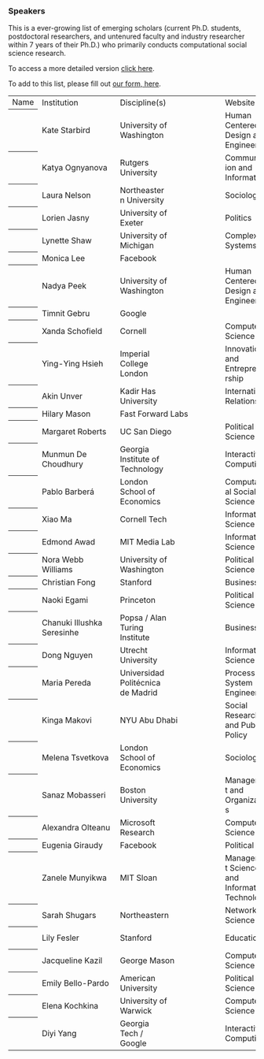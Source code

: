 ### Speakers

This is a ever-growing list of emerging scholars (current Ph.D. students, postdoctoral researchers, and untenured faculty and industry researcher within 7 years of their Ph.D.) who primarily conducts computational social science research.

To access a more detailed version [click here](https://docs.google.com/spreadsheets/d/1ckz3M-dA8n0xEgAHjYzPzpEWRKrnJmFjjqO0WzWU7Ug/edit?usp=sharing).

To add to this list, please fill out [our form, here](https://goo.gl/forms/LudyBngOx7C91x7x2). 

<table class="waffle" cellspacing="0" cellpadding="0"><tbody><td class="s0">Name</td><td class="s0">Institution</td><td class="s0">Discipline(s)</td><td class="s0">Website</td><td class="s1"></td><td class="s1"></td><td class="s1"></td></tr><tr style='height:20px;'><th id="0R1" style="height: 20px;" class="row-headers-background"></th><td class="s1">Kate Starbird</td><td class="s1 softmerge"><div class="softmerge-inner" style="width: 97px; left: -1px;">University of Washington</div></td><td class="s1 softmerge"><div class="softmerge-inner" style="width: 97px; left: -1px;">Human Centered Design and Engineering</div></td><td class="s2 softmerge"><div class="softmerge-inner" style="width: 298px; left: -1px;"><a target="_blank" href="http://faculty.washington.edu/kstarbi/">http://faculty.washington.edu/kstarbi/</a></div></td><td class="s3"></td><td class="s4"></td><td class="s4"></td></tr><tr style='height:20px;'><th id="0R2" style="height: 20px;" class="row-headers-background"></th><td class="s1">Katya Ognyanova</td><td class="s1 softmerge"><div class="softmerge-inner" style="width: 97px; left: -1px;">Rutgers University</div></td><td class="s1 softmerge"><div class="softmerge-inner" style="width: 97px; left: -1px;">Communication and Information</div></td><td class="s2 softmerge"><div class="softmerge-inner" style="width: 198px; left: -1px;"><a target="_blank" href="http://kateto.net/">http://kateto.net</a></div></td><td class="s4"></td><td class="s4"></td><td class="s5"></td></tr><tr style='height:20px;'><th id="0R3" style="height: 20px;" class="row-headers-background"></th><td class="s1">Laura Nelson</td><td class="s1 softmerge"><div class="softmerge-inner" style="width: 97px; left: -1px;">Northeastern University</div></td><td class="s1">Sociology</td><td class="s2 softmerge"><div class="softmerge-inner" style="width: 398px; left: -1px;"><a target="_blank" href="http://www.lauraknelson.com/p/blog-page.html">http://www.lauraknelson.com/p/blog-page.html</a></div></td><td class="s3"></td><td class="s3"></td><td class="s6"></td></tr><tr style='height:20px;'><th id="0R4" style="height: 20px;" class="row-headers-background"></th><td class="s1">Lorien Jasny</td><td class="s1 softmerge"><div class="softmerge-inner" style="width: 97px; left: -1px;">University of Exeter</div></td><td class="s1">Politics</td><td class="s2 softmerge"><div class="softmerge-inner" style="width: 198px; left: -1px;"><a target="_blank" href="https://www.lorienjasny.com/">https://www.lorienjasny.com</a></div></td><td class="s4"></td><td class="s4"></td><td class="s5"></td></tr><tr style='height:20px;'><th id="0R5" style="height: 20px;" class="row-headers-background"></th><td class="s1">Lynette Shaw</td><td class="s1 softmerge"><div class="softmerge-inner" style="width: 97px; left: -1px;">University of Michigan</div></td><td class="s1 softmerge"><div class="softmerge-inner" style="width: 97px; left: -1px;">Complex Systems</div></td><td class="s2 softmerge"><div class="softmerge-inner" style="width: 198px; left: -1px;"><a target="_blank" href="https://lynetteashaw.com/">https://lynetteashaw.com</a></div></td><td class="s4"></td><td class="s4"></td><td class="s1"></td></tr><tr style='height:20px;'><th id="0R6" style="height: 20px;" class="row-headers-background"></th><td class="s1">Monica Lee</td><td class="s1">Facebook</td><td class="s1"></td><td class="s7"></td><td class="s7"></td><td class="s7"></td><td class="s8"></td></tr><tr style='height:20px;'><th id="0R7" style="height: 20px;" class="row-headers-background"></th><td class="s1">Nadya Peek</td><td class="s1 softmerge"><div class="softmerge-inner" style="width: 97px; left: -1px;">University of Washington</div></td><td class="s1 softmerge"><div class="softmerge-inner" style="width: 97px; left: -1px;">Human Centered Design and Engineering</div></td><td class="s2 softmerge"><div class="softmerge-inner" style="width: 198px; left: -1px;"><a target="_blank" href="http://infosyncratic.nl/">http://infosyncratic.nl/</a></div></td><td class="s4"></td><td class="s4"></td><td class="s5"></td></tr><tr style='height:20px;'><th id="0R8" style="height: 20px;" class="row-headers-background"></th><td class="s1">Timnit Gebru</td><td class="s1">Google</td><td class="s1"></td><td class="s2 softmerge"><div class="softmerge-inner" style="width: 298px; left: -1px;"><a target="_blank" href="http://ai.stanford.edu/~tgebru/">http://ai.stanford.edu/~tgebru/</a></div></td><td class="s3"></td><td class="s4"></td><td class="s6"></td></tr><tr style='height:20px;'><th id="0R9" style="height: 20px;" class="row-headers-background"></th><td class="s1">Xanda Schofield</td><td class="s1">Cornell</td><td class="s1 softmerge"><div class="softmerge-inner" style="width: 97px; left: -1px;">Computer Science</div></td><td class="s2 softmerge"><div class="softmerge-inner" style="width: 298px; left: -1px;"><a target="_blank" href="http://www.cs.cornell.edu/~xanda/">http://www.cs.cornell.edu/~xanda/</a></div></td><td class="s3"></td><td class="s4"></td><td class="s6"></td></tr><tr style='height:20px;'><th id="0R10" style="height: 20px;" class="row-headers-background"></th><td class="s1">Ying-Ying Hsieh</td><td class="s1 softmerge"><div class="softmerge-inner" style="width: 97px; left: -1px;">Imperial College London</div></td><td class="s1 softmerge"><div class="softmerge-inner" style="width: 97px; left: -1px;">Innovation and Entrepreneurship</div></td><td class="s9 softmerge"><div class="softmerge-inner" style="width: 298px; left: -1px;">https://www.imperial.ac.uk/people/y.hsieh</div></td><td class="s3"></td><td class="s4"></td><td class="s6"></td></tr><tr style='height:20px;'><th id="0R11" style="height: 20px;" class="row-headers-background"></th><td class="s1">Akin Unver</td><td class="s1 softmerge"><div class="softmerge-inner" style="width: 97px; left: -1px;">Kadir Has University</div></td><td class="s1 softmerge"><div class="softmerge-inner" style="width: 97px; left: -1px;">International Relations</div></td><td class="s2 softmerge"><div class="softmerge-inner" style="width: 198px; left: -1px;"><a target="_blank" href="https://www.akinunver.org/">https://www.akinunver.org</a></div></td><td class="s4"></td><td class="s4"></td><td class="s5"></td></tr><tr style='height:20px;'><th id="0R12" style="height: 20px;" class="row-headers-background"></th><td class="s1">Hilary Mason</td><td class="s9 softmerge"><div class="softmerge-inner" style="width: 198px; left: -1px;">Fast Forward Labs</div></td><td class="s4"></td><td class="s10 softmerge"><div class="softmerge-inner" style="width: 198px; left: -1px;"><a target="_blank" href="https://hilarymason.com/">https://hilarymason.com</a></div></td><td class="s4"></td><td class="s4"></td><td class="s5"></td></tr><tr style='height:20px;'><th id="0R13" style="height: 20px;" class="row-headers-background"></th><td class="s1">Margaret Roberts</td><td class="s1">UC San Diego</td><td class="s1 softmerge"><div class="softmerge-inner" style="width: 97px; left: -1px;">Political Science</div></td><td class="s2 softmerge"><div class="softmerge-inner" style="width: 298px; left: -1px;"><a target="_blank" href="http://www.margaretroberts.net/">http://www.margaretroberts.net</a></div></td><td class="s3"></td><td class="s4"></td><td class="s6"></td></tr><tr style='height:20px;'><th id="0R14" style="height: 20px;" class="row-headers-background"></th><td class="s1 softmerge"><div class="softmerge-inner" style="width: 143px; left: -1px;">Munmun De Choudhury</div></td><td class="s1 softmerge"><div class="softmerge-inner" style="width: 97px; left: -1px;">Georgia Institute of Technology</div></td><td class="s1 softmerge"><div class="softmerge-inner" style="width: 97px; left: -1px;">Interactive Computing</div></td><td class="s2 softmerge"><div class="softmerge-inner" style="width: 198px; left: -1px;"><a target="_blank" href="http://www.munmund.net/">http://www.munmund.net</a></div></td><td class="s4"></td><td class="s4"></td><td class="s5"></td></tr><tr style='height:20px;'><th id="0R15" style="height: 20px;" class="row-headers-background"></th><td class="s1">Pablo Barberá</td><td class="s1 softmerge"><div class="softmerge-inner" style="width: 97px; left: -1px;">London School of Economics</div></td><td class="s1 softmerge"><div class="softmerge-inner" style="width: 97px; left: -1px;">Computational Social Science</div></td><td class="s11 softmerge"><div class="softmerge-inner" style="width: 198px; left: -1px;"><a target="_blank" href="http://pablobarbera.com/">http://pablobarbera.com</a></div></td><td class="s4"></td><td class="s4"></td><td class="s5"></td></tr><tr style='height:20px;'><th id="0R16" style="height: 20px;" class="row-headers-background"></th><td class="s12">Xiao Ma</td><td class="s12">Cornell Tech</td><td class="s12 softmerge"><div class="softmerge-inner" style="width: 97px; left: -1px;">Information Science</div></td><td class="s13 softmerge"><div class="softmerge-inner" style="width: 198px; left: -1px;"><a target="_blank" href="https://maxiao.info/">https://maxiao.info/</a></div></td><td class="s4"></td><td class="s4"></td><td class="s5"></td></tr><tr style='height:20px;'><th id="0R17" style="height: 20px;" class="row-headers-background"></th><td class="s12">Edmond Awad</td><td class="s12">MIT Media Lab</td><td class="s12 softmerge"><div class="softmerge-inner" style="width: 97px; left: -1px;">Information Science</div></td><td class="s13 softmerge"><div class="softmerge-inner" style="width: 298px; left: -1px;"><a target="_blank" href="http://web.media.mit.edu/~awad/">http://web.media.mit.edu/~awad/</a></div></td><td class="s3"></td><td class="s4"></td><td class="s6"></td></tr><tr style='height:20px;'><th id="0R18" style="height: 20px;" class="row-headers-background"></th><td class="s12">Nora Webb Williams</td><td class="s12 softmerge"><div class="softmerge-inner" style="width: 97px; left: -1px;">University of Washington</div></td><td class="s12 softmerge"><div class="softmerge-inner" style="width: 97px; left: -1px;">Political Science</div></td><td class="s13 softmerge"><div class="softmerge-inner" style="width: 298px; left: -1px;"><a target=<"_blank" href="https://norawebbwilliams.github.io/">https://norawebbwilliams.github.io</a></div></td><td class="s3"></td><td class="s4"></td><td class="s6"></td></tr><tr style='height:20px;'><th id="0R19" style="height: 20px;" class="row-headers-background"></th><td class="s12">Christian Fong</td><td class="s12">Stanford</td><td class="s12">Business</td><td class="s13 softmerge"><div class="softmerge-inner" style="width: 298px; left: -1px;"><a target="_blank" href="https://cjfong.people.stanford.edu/">https://cjfong.people.stanford.edu</a></div></td><td class="s3"></td><td class="s4"></td><td class="s6"></td></tr><tr style='height:20px;'><th id="0R20" style="height: 20px;" class="row-headers-background"></th><td class="s12">Naoki Egami</td><td class="s12">Princeton</td><td class="s12 softmerge"><div class="softmerge-inner" style="width: 97px; left: -1px;">Political Science</div></td><td class="s13 softmerge"><div class="softmerge-inner" style="width: 298px; left: -1px;"><a target="_blank" href="https://scholar.princeton.edu/negami/home">https://scholar.princeton.edu/negami/home</a></div></td><td class="s3"></td><td class="s4"></td><td class="s6"></td></tr><tr style='height:20px;'><th id="0R21" style="height: 20px;" class="row-headers-background"></th><td class="s12 softmerge"><div class="softmerge-inner" style="width: 143px; left: -1px;">Chanuki Illushka Seresinhe</div></td><td class="s12 softmerge"><div class="softmerge-inner" style="width: 97px; left: -1px;">Popsa / Alan Turing Institute</div></td><td class="s12">Business</td><td class="s13 softmerge"><div class="softmerge-inner" style="width: 298px; left: -1px;"><a target="_blank" href="http://www.thoughtsymmetry.com/">http://www.thoughtsymmetry.com/</a></div></td><td class="s3"></td><td class="s4"></td><td class="s6"></td></tr><tr style='height:20px;'><th id="0R22" style="height: 20px;" class="row-headers-background"></th><td class="s12">Dong Nguyen</td><td class="s12 softmerge"><div class="softmerge-inner" style="width: 97px; left: -1px;">Utrecht University</div></td><td class="s12 softmerge"><div class="softmerge-inner" style="width: 97px; left: -1px;">Information Science</div></td><td class="s13 softmerge"><div class="softmerge-inner" style="width: 198px; left: -1px;"><a target="_blank" href="https://www.dongnguyen.nl/">https://www.dongnguyen.nl/</a></div></td><td class="s4"></td><td class="s4"></td><td class="s5"></td></tr><tr style='height:20px;'><th id="0R23" style="height: 20px;" class="row-headers-background"></th><td class="s12">Maria Pereda</td><td class="s12 softmerge"><div class="softmerge-inner" style="width: 97px; left: -1px;">Universidad Politécnica de Madrid</div></td><td class="s12 softmerge"><div class="softmerge-inner" style="width: 97px; left: -1px;">Process System Engineering</div></td><td class="s13 softmerge"><div class="softmerge-inner" style="width: 298px; left: -1px;"><a target="_blank" href="https://sites.google.com/site/mperedag/">https://sites.google.com/site/mperedag/</a></div></td><td class="s3"></td><td class="s4"></td><td class="s6"></td></tr><tr style='height:20px;'><th id="0R24" style="height: 20px;" class="row-headers-background"></th><td class="s12">Kinga Makovi</td><td class="s12">NYU Abu Dhabi</td><td class="s12 softmerge"><div class="softmerge-inner" style="width: 97px; left: -1px;">Social Research and Public Policy</div></td><td class="s13 softmerge"><div class="softmerge-inner" style="width: 598px; left: -1px;"><a target="_blank" href="https://nyuad.nyu.edu/en/academics/divisions/social-science/faculty/kinga-makovi.html">https://nyuad.nyu.edu/en/academics/divisions/social-science/faculty/kinga-makovi.html</a></div></td><td class="s3"></td><td class="s3"></td><td class="s10"></td></tr><tr style='height:20px;'><th id="0R25" style="height: 20px;" class="row-headers-background"></th><td class="s12">Melena Tsvetkova</td><td class="s12 softmerge"><div class="softmerge-inner" style="width: 97px; left: -1px;">London School of Economics</div></td><td class="s12">Sociology</td><td class="s13 softmerge"><div class="softmerge-inner" style="width: 198px; left: -1px;"><a target="_blank" href="http://tsvetkova.me/about/">http://tsvetkova.me/about/</a></div></td><td class="s4"></td><td class="s4"></td><td class="s5"></td></tr><tr style='height:20px;'><th id="0R26" style="height: 20px;" class="row-headers-background"></th><td class="s14">Sanaz Mobasseri</td><td class="s12 softmerge"><div class="softmerge-inner" style="width: 97px; left: -1px;">Boston University</div></td><td class="s12 softmerge"><div class="softmerge-inner" style="width: 97px; left: -1px;">Management and Organizations</div></td><td class="s13 softmerge"><div class="softmerge-inner" style="width: 298px; left: -1px;"><a target="_blank" href="https://www.sanazmobasseri.com/">https://www.sanazmobasseri.com/</a></div></td><td class="s3"></td><td class="s4"></td><td class="s6"></td></tr><tr style='height:20px;'><th id="0R27" style="height: 20px;" class="row-headers-background"></th><td class="s15">Alexandra Olteanu</td><td class="s12 softmerge"><div class="softmerge-inner" style="width: 97px; left: -1px;">Microsoft Research</div></td><td class="s12 softmerge"><div class="softmerge-inner" style="width: 97px; left: -1px;">Computer Science</div></td><td class="s13 softmerge"><div class="softmerge-inner" style="width: 198px; left: -1px;"><a target="_blank" href="http://www.aolteanu.com/">http://www.aolteanu.com/</a></div></td><td class="s4"></td><td class="s4"></td><td class="s5"></td></tr><tr style='height:20px;'><th id="0R28" style="height: 20px;" class="row-headers-background"></th><td class="s12">Eugenia Giraudy</td><td class="s12">Facebook</td><td class="s16 softmerge"><div class="softmerge-inner" style="width: 198px; left: -1px;">Political Science</div></td><td class="s17"></td><td class="s4"></td><td class="s1"></td><td class="s5"></td></tr><tr style='height:20px;'><th id="0R29" style="height: 20px;" class="row-headers-background"></th><td class="s12">Zanele Munyikwa</td><td class="s12">MIT Sloan</td><td class="s12 softmerge"><div class="softmerge-inner" style="width: 97px; left: -1px;">Management Science and Information Technology</div></td><td class="s13 softmerge"><div class="softmerge-inner" style="width: 298px; left: -1px;"><a target="_blank" href="https://www.zanelemunyikwa.com/about-me/">https://www.zanelemunyikwa.com/about-me/</a></div></td><td class="s3"></td><td class="s4"></td><td class="s6"></td></tr><tr style='height:20px;'><th id="0R30" style="height: 20px;" class="row-headers-background"></th><td class="s12">Sarah Shugars</td><td class="s12">Northeastern</td><td class="s12 softmerge"><div class="softmerge-inner" style="width: 97px; left: -1px;">Network Science</div></td><td class="s13 softmerge"><div class="softmerge-inner" style="width: 198px; left: -1px;"><a target="_blank" href="http://sarahshugars.com/">http://sarahshugars.com/</a></div></td><td class="s4"></td><td class="s4"></td><td class="s5"></td></tr><tr style='height:20px;'><th id="0R31" style="height: 20px;" class="row-headers-background"></th><td class="s12">Lily Fesler</td><td class="s12">Stanford</td><td class="s12">Education</td><td class="s13 softmerge"><div class="softmerge-inner" style="width: 298px; left: -1px;"><a target="_blank" href="https://cepa.stanford.edu/people/lily-fesler">https://cepa.stanford.edu/people/lily-fesler</a></div></td><td class="s3"></td><td class="s4"></td><td class="s6"></td></tr><tr style='height:20px;'><th id="0R32" style="height: 20px;" class="row-headers-background"></th><td class="s18">Jacqueline Kazil</td><td class="s12">George Mason</td><td class="s12 softmerge"><div class="softmerge-inner" style="width: 97px; left: -1px;">Computer Science</div></td><td class="s13 softmerge"><div class="softmerge-inner" style="width: 398px; left: -1px;"><a target="_blank" href="https://cos.gmu.edu/cds/people/students/jackie-kazil/">https://cos.gmu.edu/cds/people/students/jackie-kazil/</a></div></td><td class="s3"></td><td class="s3"></td><td class="s6"></td></tr><tr style='height:20px;'><th id="0R33" style="height: 20px;" class="row-headers-background"></th><td class="s12">Emily Bello-Pardo</td><td class="s12 softmerge"><div class="softmerge-inner" style="width: 97px; left: -1px;">American University</div></td><td class="s12 softmerge"><div class="softmerge-inner" style="width: 97px; left: -1px;">Political Science</div></td><td class="s13 softmerge"><div class="softmerge-inner" style="width: 398px; left: -1px;"><a target="_blank" href="https://www.american.edu/profiles/students/eb0511a.cfm">https://www.american.edu/profiles/students/eb0511a.cfm</a></div></td><td class="s3"></td><td class="s3"></td><td class="s6"></td></tr><tr style='height:20px;'><th id="0R34" style="height: 20px;" class="row-headers-background"></th><td class="s12">Elena Kochkina</td><td class="s14 softmerge"><div class="softmerge-inner" style="width: 97px; left: -1px;">University of Warwick</div></td><td class="s12 softmerge"><div class="softmerge-inner" style="width: 97px; left: -1px;">Computer Science</div></td><td class="s13 softmerge"><div class="softmerge-inner" style="width: 398px; left: -1px;"><a target="_blank" href="https://warwick.ac.uk/fac/sci/dcs/people/research/mapmbc/">https://warwick.ac.uk/fac/sci/dcs/people/research/mapmbc/</a></div></td><td class="s3"></td><td class="s3"></td><td class="s6"></td></tr><tr style='height:20px;'><th id="0R35" style="height: 20px;" class="row-headers-background"></th><td class="s12">Diyi Yang</td><td class="s15 softmerge"><div class="softmerge-inner" style="width: 97px; left: -1px;">Georgia Tech / Google</div></td><td class="s12 softmerge"><div class="softmerge-inner" style="width: 97px; left: -1px;">Interactive Computing</div></td><td class="s13 softmerge"><div class="softmerge-inner" style="width: 198px; left: -1px;"><a target="_blank" href="http://www.cs.cmu.edu/~diyiy/">http://www.cs.cmu.edu/~diyiy/</a></div></td><td class="s4"></td><td class="s4"></td><td class="s5"></td></tr></tbody></table>
